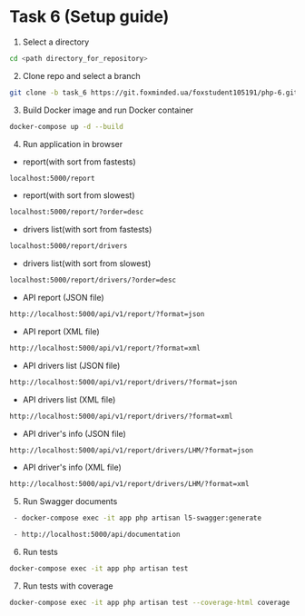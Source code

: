# Task 6 (Setup guide)

1. Select a directory
```sh
cd <path directory_for_repository>
```
2. Clone repo and select a branch
```sh
git clone -b task_6 https://git.foxminded.ua/foxstudent105191/php-6.git
```
3. Build Docker image and run Docker container
```sh
docker-compose up -d --build
```
4. Run application in browser

 - report(with sort from fastests)
```sh
localhost:5000/report
```
- report(with sort from slowest)
```sh
localhost:5000/report/?order=desc
```
 - drivers list(with sort from fastests)
```sh
localhost:5000/report/drivers
```
 - drivers list(with sort from slowest)
```sh
localhost:5000/report/drivers/?order=desc
```
 - API report (JSON file)
 ```sh
http://localhost:5000/api/v1/report/?format=json
 ```
 - API report (XML file)
 ```sh
 http://localhost:5000/api/v1/report/?format=xml
 ```
 - API drivers list (JSON file)
 ```sh
 http://localhost:5000/api/v1/report/drivers/?format=json
 ```
 - API drivers list (XML file)
 ```sh
 http://localhost:5000/api/v1/report/drivers/?format=xml
 ```
 - API driver's info (JSON file)
 ```sh
 http://localhost:5000/api/v1/report/drivers/LHM/?format=json
 ```
 - API driver's info (XML file)
 ```sh
 http://localhost:5000/api/v1/report/drivers/LHM/?format=xml
 ```
5. Run Swagger documents
```sh
 - docker-compose exec -it app php artisan l5-swagger:generate
```
```sh
 - http://localhost:5000/api/documentation
```
6. Run tests
```sh
docker-compose exec -it app php artisan test
```
7. Run tests with coverage
```sh
docker-compose exec -it app php artisan test --coverage-html coverage
```

